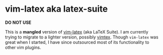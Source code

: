 # vim-latex aka latex-suite

**DO NOT USE**

This is a **mangled** version of [vim-latex](https://github.com/vim-latex/vim-latex) (aka LaTeX Suite). I am currently trying to migrate to a lighter version, possibly [vimtex](https://github.com/lervag/vimtex). Though `vim-latex` was great when I started, I have since outsourced most of its functionality to other vim plugins.
